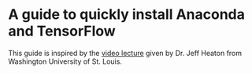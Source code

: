 # A guide to quickly install Anaconda and TensorFlow

This guide is inspired by the [video lecture](https://www.youtube.com/watch?v=OEFKlRSd8Ic) given by Dr. Jeff Heaton from Washington University of St. Louis.
